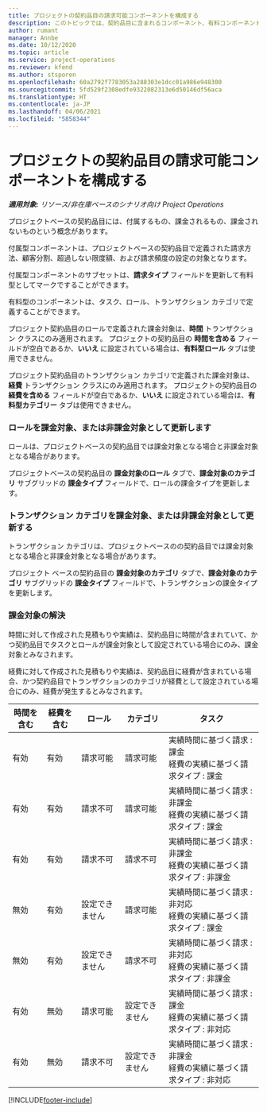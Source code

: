 ```yaml
---
title: プロジェクトの契約品目の請求可能コンポーネントを構成する
description: このトピックでは、契約品目に含まれるコンポーネント、有料コンポーネント、および非有料コンポーネントに関する情報を提供します。
author: rumant
manager: Annbe
ms.date: 10/12/2020
ms.topic: article
ms.service: project-operations
ms.reviewer: kfend
ms.author: stsporen
ms.openlocfilehash: 60a2792f7783053a288303e1dcc01a986e948300
ms.sourcegitcommit: 5fd529f2308edfe9322082313e6d50146df56aca
ms.translationtype: HT
ms.contentlocale: ja-JP
ms.lasthandoff: 04/06/2021
ms.locfileid: "5858344"
---
```

# <a name="configure-chargeable-components-of-a-project-contract-line"></a>プロジェクトの契約品目の請求可能コンポーネントを構成する

_**適用対象:** リソース/非在庫ベースのシナリオ向け Project Operations_

プロジェクトベースの契約品目には、付属するもの、課金されるもの、課金されないものという概念があります。

付属型コンポーネントは、プロジェクトベースの契約品目で定義された請求方法、顧客分割、超過しない限度額、および請求頻度の設定の対象となります。

付属型コンポーネントのサブセットは、**請求タイプ** フィールドを更新して有料型としてマークですることができます。

有料型のコンポーネントは、タスク、ロール、トランザクション カテゴリで定義することができます。

プロジェクト契約品目のロールで定義された課金対象は、**時間** トランザクション クラスにのみ適用されます。 プロジェクトの契約品目の **時間を含める** フィールドが空白であるか、**いいえ** に設定されている場合は、**有料型ロール** タブは使用できません。

プロジェクト契約品目のトランザクション カテゴリで定義された課金対象は、**経費** トランザクション クラスにのみ適用されます。 プロジェクトの契約品目の **経費を含める** フィールドが空白であるか、**いいえ** に設定されている場合は、**有料型カテゴリー** タブは使用できません。

### <a name="update-a-role-to-be-chargeable-or-non-chargeable"></a>ロールを課金対象、または非課金対象として更新します

ロールは、プロジェクトベースの契約品目では課金対象となる場合と非課金対象となる場合があります。

プロジェクトベースの契約品目の **課金対象のロール** タブで、**課金対象のカテゴリ** サブグリッドの **課金タイプ** フィールドで、ロールの課金タイプを更新します。

### <a name="update-a-transaction-category-to-be-chargeable-or-non-chargeable"></a>トランザクション カテゴリを課金対象、または非課金対象として更新する

トランザクション カテゴリは、プロジェクトベースのの契約品目では課金対象となる場合と非課金対象となる場合があります。

プロジェクト ベースの契約品目の **課金対象のカテゴリ** タブで、**課金対象のカテゴリ** サブグリッドの **課金タイプ** フィールドで、トランザクションの課金タイプを更新します。

### <a name="resolve-chargeability"></a>課金対象の解決

時間に対して作成された見積もりや実績は、契約品目に時間が含まれていて、かつ契約品目でタスクとロールが課金対象として設定されている場合にのみ、課金対象とみなされます。

経費に対して作成された見積もりや実績は、契約品目に経費が含まれている場合、かつ契約品目でトランザクションのカテゴリが経費として設定されている場合にのみ、経費が発生するとみなされます。

| 時間を含む | 経費を含む | ロール | カテゴリ | タスク​ |
| --- | --- | --- | --- | --- |
| 有効 | 有効 | 請求可能 | 請求可能 | 実績時間に基づく請求 : 課金 </br>経費の実績に基づく請求タイプ : 課金 |
| 有効 | 有効 | 請求不可 | 請求可能 | 実績時間に基づく請求 : 非課金 </br>経費の実績に基づく請求タイプ : 課金 |
| 有効 | 有効 | 請求不可 | 請求不可 | 実績時間に基づく請求 : 非課金 </br>経費の実績に基づく請求タイプ : 非課金 |
| 無効 | 有効 | 設定できません | 請求可能 | 実績時間に基づく請求 : 非対応 </br>経費の実績に基づく請求タイプ : 課金 |
| 無効 | 有効 | 設定できません | 請求不可 | 実績時間に基づく請求 : 非対応 </br>経費の実績に基づく請求タイプ : 非課金 |
| 有効 | 無効 | 請求可能 | 設定できません | 実績時間に基づく請求 : 課金 </br>経費の実績に基づく請求タイプ : 非対応 |
| 有効 | 無効 | 請求不可 | 設定できません | 実績時間に基づく請求 : 非課金 </br> 経費の実績に基づく請求タイプ : 非対応 |


[!INCLUDE[footer-include](../includes/footer-banner.md)]
